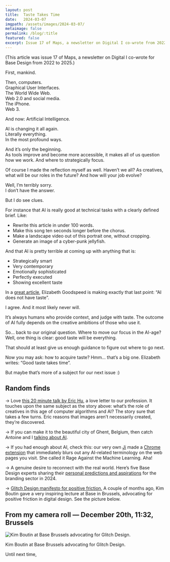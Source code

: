 ```yaml
---
layout: post
title:  Taste Takes Time
date:   2024-03-07
imgpath: /assets/images/2024-03-07/
metaimage: false
permalink: /blog/:title
featured: false
excerpt: Issue 17 of Maps, a newsletter on Digital I co-wrote from 2022 to 2025. Topic is how AI is turning good taste into one of the most important currencies of the future.
---
```


(This article was issue 17 of Maps, a newsletter on Digital I co-wrote for Base Design from 2022 to 2025.)

First, mankind.

Then, computers.  
Graphical User Interfaces.  
The World Wide Web.  
Web 2.0 and social media.  
The iPhone.  
Web 3.  

And now: Artificial Intelligence.

AI is changing it all again.  
Literally everything.  
In the most profound ways.  

And it’s only the beginning.  
As tools improve and become more accessible, it makes all of us question how we work. And where to strategically focus.

Of course I made the reflection myself as well. Haven’t we all? As creatives, what will be our roles in the future? And how will your job evolve?

Well, I’m terribly sorry.  
I don’t have the answer.

But I do see clues. 

For instance that AI is really good at technical tasks with a clearly defined brief. Like:  
- Rewrite this article in under 100 words.
- Make this song ten seconds longer before the chorus.
- Make a landscape video out of this portrait one, without cropping.
- Generate an image of a cyber-punk jellyfish.

And that AI is pretty terrible at coming up with anything that is:
- Strategically smart
- Very contemporary 
- Emotionally sophisticated
- Perfectly executed
- Showing excellent taste

In a [great article](https://www.itsnicethat.com/articles/elizabeth-goodspeed-column-taste-technology-art-280224), Elizabeth Goodspeed is making exactly that last point: “AI does not have taste”. 

I agree. And it most likely never will.

It’s always humans who provide context, and judge with taste. The outcome of AI fully depends on the creative ambitions of those who use it.

So… back to our original question. Where to move our focus in the AI-age? Well, one thing is clear: good taste will be everything.

That should at least give us enough guidance to figure out where to go next. 

Now you may ask: how to acquire taste? Hmm… that’s a big one. Elizabeth writes: “Good taste takes time”.

But maybe that’s more of a subject for our next issue :)

## Random finds

→ Love [this 20 minute talk by Eric Hu](https://www.youtube.com/watch?v=gAYPdd09QAQ&t=5s), a love letter to our profession. It touches upon the same subject as the story above: what’s the role of creatives in this age of computer algorithms and AI? The story sure that takes a few turns. Eric reasons that images aren’t necessarily created, they’re discovered. 

→ If you can make it to the beautiful city of Ghent, Belgium, then catch Antoine and I [talking about AI](https://www.flandersdc.be/nl/design/agenda/ai-voor-designers?organizer=fdcactiviteiten).

→ If you had enough about AI, check this: our very own [Ji](https://www.jipark.org) made a [Chrome extension](https://chromewebstore.google.com/detail/rage-against-the-machine/jdgmbhgcbflbdelabfengdidkjnihhfn?pli=1) that immediately blurs out any AI-related terminology on the web pages you visit. She called it Rage Against the Machine Learning. Aha!

→ A genuine desire to reconnect with the real world. Here’s five Base Design experts sharing their [personal predictions and aspirations](https://www.basedesign.com/opinions/is-branding-losing-touch-with-reality) for the branding sector in 2024. 

→ [Glitch Design manifesto for positive friction.](https://www.linkedin.com/posts/kimboutin_positive-friction-by-dvtk-activity-7034219472064278528-Sw04/) A couple of months ago, Kim Boutin gave a very inspiring lecture at Base in Brussels, advocating for positive friction in digital design. See the picture below.


## From my camera roll — December 20th, 11:32, Brussels

![Kim Boutin at Base Brussels advocating for Glitch Design.]({{site.baseurl}}{{page.imgpath}}kim-base.jpeg)

Kim Boutin at Base Brussels advocating for Glitch Design.

Until next time,  